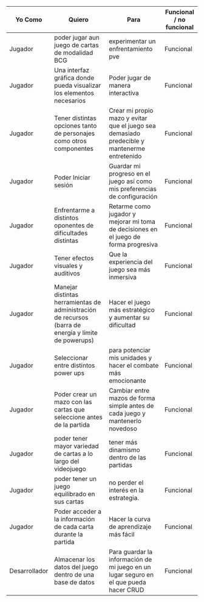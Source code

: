 | Yo Como      |    Quiero    | Para      |Funcional / no funcional|
|--------------|--------------|--------------|----------|
| Jugador      |poder jugar aun juego de cartas de modalidad BCG      | experimentar un enfrentamiento pve     |Funcional|
| Jugador      | Una interfaz gráfica donde pueda visualizar los elementos necesarios     | Poder jugar de manera interactiva|Funcional|
| Jugador      | Tener distintas opciones tanto de personajes como otros componentes       | Crear mi propio mazo y evitar que el juego sea demasiado predecible y mantenerme entretenido|Funcional|
|  Jugador     | Poder Iniciar sesión| Guardar mi progreso en el juego así como mis preferencias de configuración  |Funcional|
|Jugador       | Enfrentarme a distintos oponentes de dificultades distintas |Retarme como jugador y mejorar mi toma de decisiones en el juego de forma progresiva|Funcional|
|Jugador |Tener efectos visuales y auditivos|Que la experiencia del juego sea más inmersiva|Funcional|
|Jugador|Manejar distintas herramientas de administración de recursos (barra de energía y límite de powerups)| Hacer el juego más estratégico y aumentar su dificultad|Funcional|
|Jugador|Seleccionar entre distintos power ups |para potenciar mis unidades y hacer el combate más emocionante|Funcional|
|Jugador|Poder crear un mazo con las cartas que seleccione antes de la partida|Cambiar entre mazos de forma simple antes de cada juego y mantenerlo novedoso|Funcional|
|Jugador|poder tener mayor variedad de cartas a lo largo del videojuego|tener más dinamismo dentro de las partidas| Funcional|
|Jugador|poder tener un juego equilibrado en sus cartas|no perder el interés en la estrategia.|Funcional|
|Jugador|Poder acceder a la información de cada carta durante la partida|Hacer la curva de aprendizaje más fácil|Funcional|
|Desarrollador|Almacenar los datos del juego dentro de una base de datos|Para guardar la información de mi juego en un lugar seguro en el que pueda hacer CRUD|Funcional|


